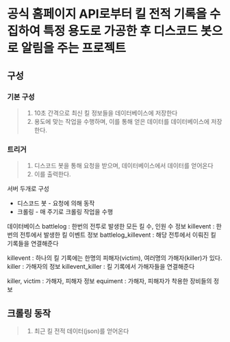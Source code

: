 # 공식 홈페이지 API로부터 킬 전적 기록을 수집하여 특정 용도로 가공한 후 디스코드 봇으로 알림을 주는 프로젝트


## 구성
### 기본 구성
> 1. 10초 간격으로 최신 킬 정보들을 데이터베이스에 저장한다
> 2. 용도에 맞는 작업을 수행하며, 이를 통해 얻은 데이터를 데이터베이스에 저장한다.

### 트리거
> 1. 디스코드 봇을 통해 요청을 받으며, 데이터베이스에서 데이터를 얻어온다
> 2. 이를 출력한다.




서버 두개로 구성
- 디스코드 봇 - 요청에 의해 동작
- 크롤링 - 매 주기로 크롤링 작업을 수행


데이터베이스
battlelog : 한번의 전투로 발생한 모든 킬 수, 인원 수 정보
killevent : 한번의 전투에서 발생한 킬 이벤트 정보
battlelog_killevent : 해당 전투에서 이뤄진 킬 기록들을 연결해준다

killevent : 하나의 킬 기록에는 한명의 피해자(victim), 여러명의 가해자(killer)가 있다.
killer : 가해자의 정보
killevent_killer : 킬 기록에서 가해자들을 연결해준다


killer, victim : 가해자, 피해자 정보
equiment : 가해자, 피해자가 착용한 장비들의 정보


## 크롤링 동작
> 1. 최근 킬 전적 데이터(json)를 얻어온다